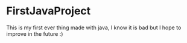 # FirstJavaProject
This is my first ever thing made with java, I know it is bad but I hope to improve in the future :)
